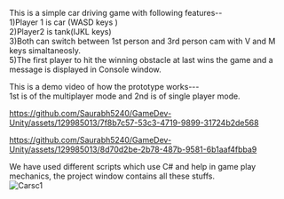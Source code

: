 This is a simple car driving game with following features--      
1)Player 1 is car (WASD keys )   
2)Player2 is tank(IJKL keys)   
3)Both can switch between 1st person and 3rd person cam with V and M keys simaltaneosly.   
5)The first player to hit the winning obstacle at last wins the game and a message is displayed in Console window.   

This is a demo video of how the prototype works---     
1st is of the multiplayer mode and 2nd is of single player mode.



https://github.com/Saurabh5240/GameDev-Unity/assets/129985013/7f8b7c57-53c3-4719-9899-31724b2de568





https://github.com/Saurabh5240/GameDev-Unity/assets/129985013/8d70d2be-2b78-487b-9581-6b1aaf4fbba9   

We have used different scripts which use C# and help in game play mechanics, the project window contains all these stuffs.   
![Carsc1](https://github.com/Saurabh5240/GameDev-Unity/assets/129985013/76ca672f-7ab5-47fc-866e-27ffe7ef6884)



